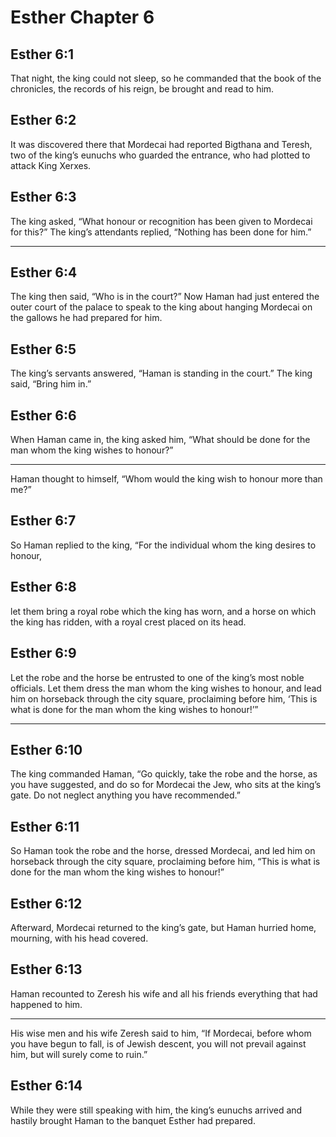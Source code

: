 # Esther Chapter 6

## Esther 6:1

That night, the king could not sleep, so he commanded that the book of the chronicles, the records of his reign, be brought and read to him.

## Esther 6:2

It was discovered there that Mordecai had reported Bigthana and Teresh, two of the king’s eunuchs who guarded the entrance, who had plotted to attack King Xerxes.

## Esther 6:3

The king asked, “What honour or recognition has been given to Mordecai for this?” The king’s attendants replied, “Nothing has been done for him.”

---

## Esther 6:4

The king then said, “Who is in the court?” Now Haman had just entered the outer court of the palace to speak to the king about hanging Mordecai on the gallows he had prepared for him.

## Esther 6:5

The king’s servants answered, “Haman is standing in the court.” The king said, “Bring him in.”

## Esther 6:6

When Haman came in, the king asked him, “What should be done for the man whom the king wishes to honour?”

---

Haman thought to himself, “Whom would the king wish to honour more than me?”

## Esther 6:7

So Haman replied to the king, “For the individual whom the king desires to honour,

## Esther 6:8

let them bring a royal robe which the king has worn, and a horse on which the king has ridden, with a royal crest placed on its head.

## Esther 6:9

Let the robe and the horse be entrusted to one of the king’s most noble officials. Let them dress the man whom the king wishes to honour, and lead him on horseback through the city square, proclaiming before him, ‘This is what is done for the man whom the king wishes to honour!’”

---

## Esther 6:10

The king commanded Haman, “Go quickly, take the robe and the horse, as you have suggested, and do so for Mordecai the Jew, who sits at the king’s gate. Do not neglect anything you have recommended.”

## Esther 6:11

So Haman took the robe and the horse, dressed Mordecai, and led him on horseback through the city square, proclaiming before him, “This is what is done for the man whom the king wishes to honour!”

## Esther 6:12

Afterward, Mordecai returned to the king’s gate, but Haman hurried home, mourning, with his head covered.

## Esther 6:13

Haman recounted to Zeresh his wife and all his friends everything that had happened to him.

---

His wise men and his wife Zeresh said to him, “If Mordecai, before whom you have begun to fall, is of Jewish descent, you will not prevail against him, but will surely come to ruin.”

## Esther 6:14

While they were still speaking with him, the king’s eunuchs arrived and hastily brought Haman to the banquet Esther had prepared.

